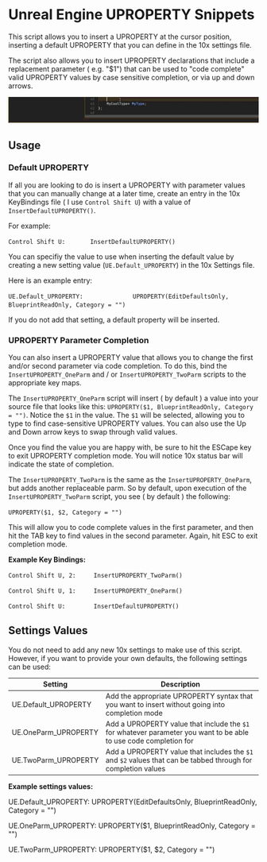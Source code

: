 
# Unreal Engine UPROPERTY Snippets
This script allows you to insert a UPROPERTY at the cursor position, inserting a default UPROPERTY that you can define in the 10x settings file.

The script also allows you to insert UPROPERTY declarations that include a replacement parameter ( e.g. "$1") that can be used to "code complete"
valid UPROPERTY values by case sensitive completion, or via up and down arrows.

<img src="./UESnippets.gif" alt="Example">


## Usage

### Default UPROPERTY
If all you are looking to do is insert a UPROPERTY with parameter values that you can manually change at a later time, create an entry in the 10x KeyBindings file ( I use `Control Shift U`) with a value of `InsertDefaultUPROPERTY()`. 

For example:

`Control Shift U:       InsertDefaultUPROPERTY()`

You can specifiy the value to use when inserting the default value by creating a new setting value (`UE.Default_UPROPERTY`) in the 10x Settings file. 

Here is an example entry:

`UE.Default_UPROPERTY:              UPROPERTY(EditDefaultsOnly, BlueprintReadOnly, Category = "")`

If you do not add that setting, a default property will be inserted.

### UPROPERTY Parameter Completion
You can also insert a UPROPERTY value that allows you to change the first and/or second parameter via code completion. To do this, bind the `InsertUPROPERTY_OneParm` and / or `InsertUPROPERTY_TwoParm` scripts to the appropriate key maps.

The `InsertUPROPERTY_OneParm` script will insert ( by default ) a value into your source file that looks like this:
`UPROPERTY($1, BlueprintReadOnly, Category = "")`. Notice the `$1` in the value. The `$1` will be selected, allowing you to type to find case-sensitive UPROPERTY values. You can also use the Up and Down arrow keys to swap through valid values.

Once you find the value you are happy with, be sure to hit the ESCape key to exit UPROPERTY completion mode. You will notice 10x status bar will indicate the state of completion.

The `InsertUPROPERTY_TwoParm` is the same as the `InsertUPROPERTY_OneParm`, but adds another replaceable parm. So by default, upon execution of the `InsertUPROPERTY_TwoParm` script, you see ( by default ) the following:

`UPROPERTY($1, $2, Category = "")`

This will allow you to code complete values in the first parameter, and then hit the TAB key to find values in the second parameter. Again, hit ESC to exit completion mode.

**Example Key Bindings:**

`Control Shift U, 2:     InsertUPROPERTY_TwoParm()`

`Control Shift U, 1:     InsertUPROPERTY_OneParm()`

`Control Shift U:        InsertDefaultUPROPERTY()`


## Settings Values
You do not need to add any new 10x settings to make use of this script. However, if you want to provide your own defaults, the following settings can be used:

| Setting | Description |
| ------- | ----------- |
| UE.Default_UPROPERTY | Add the appropriate UPROPERTY syntax that you want to insert without going into completion mode |
| UE.OneParm_UPROPERTY | Add a UPROPERTY value that include the `$1` for whatever parameter you want to be able to use code completion for |
| UE.TwoParm_UPROPERTY | Add a UPROPERTY value that includes the `$1` and `$2` values that can be tabbed through for completion values |

**Example settings values:**

UE.Default_UPROPERTY:               UPROPERTY(EditDefaultsOnly, BlueprintReadOnly, Category = "")

UE.OneParm_UPROPERTY:               UPROPERTY($1, BlueprintReadOnly, Category = "")

UE.TwoParm_UPROPERTY:               UPROPERTY($1, $2, Category = "")
